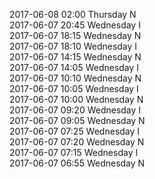 2017-06-08 02:00 Thursday  N  
2017-06-07 20:45 Wednesday  I  
2017-06-07 18:15 Wednesday  N  
2017-06-07 18:10 Wednesday  I  
2017-06-07 14:15 Wednesday  N  
2017-06-07 14:05 Wednesday  I  
2017-06-07 10:10 Wednesday  N  
2017-06-07 10:05 Wednesday  I  
2017-06-07 10:00 Wednesday  N  
2017-06-07 09:20 Wednesday  I  
2017-06-07 09:05 Wednesday  N  
2017-06-07 07:25 Wednesday  I  
2017-06-07 07:20 Wednesday  N  
2017-06-07 07:15 Wednesday  I  
2017-06-07 06:55 Wednesday  N  
